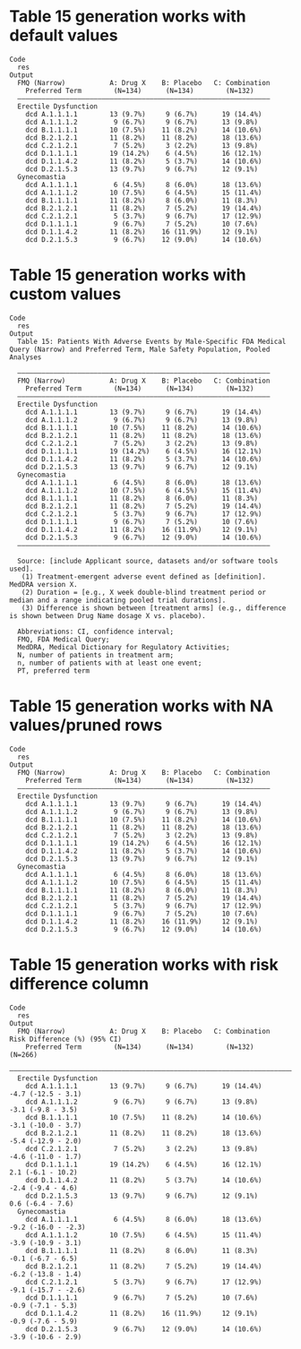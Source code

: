 # Table 15 generation works with default values

    Code
      res
    Output
      FMQ (Narrow)           A: Drug X    B: Placebo   C: Combination
        Preferred Term        (N=134)      (N=134)        (N=132)    
      ———————————————————————————————————————————————————————————————
      Erectile Dysfunction                                           
        dcd A.1.1.1.1        13 (9.7%)     9 (6.7%)      19 (14.4%)  
        dcd A.1.1.1.2         9 (6.7%)     9 (6.7%)      13 (9.8%)   
        dcd B.1.1.1.1        10 (7.5%)    11 (8.2%)      14 (10.6%)  
        dcd B.2.1.2.1        11 (8.2%)    11 (8.2%)      18 (13.6%)  
        dcd C.2.1.2.1         7 (5.2%)     3 (2.2%)      13 (9.8%)   
        dcd D.1.1.1.1        19 (14.2%)    6 (4.5%)      16 (12.1%)  
        dcd D.1.1.4.2        11 (8.2%)     5 (3.7%)      14 (10.6%)  
        dcd D.2.1.5.3        13 (9.7%)     9 (6.7%)      12 (9.1%)   
      Gynecomastia                                                   
        dcd A.1.1.1.1         6 (4.5%)     8 (6.0%)      18 (13.6%)  
        dcd A.1.1.1.2        10 (7.5%)     6 (4.5%)      15 (11.4%)  
        dcd B.1.1.1.1        11 (8.2%)     8 (6.0%)      11 (8.3%)   
        dcd B.2.1.2.1        11 (8.2%)     7 (5.2%)      19 (14.4%)  
        dcd C.2.1.2.1         5 (3.7%)     9 (6.7%)      17 (12.9%)  
        dcd D.1.1.1.1         9 (6.7%)     7 (5.2%)      10 (7.6%)   
        dcd D.1.1.4.2        11 (8.2%)    16 (11.9%)     12 (9.1%)   
        dcd D.2.1.5.3         9 (6.7%)    12 (9.0%)      14 (10.6%)  

# Table 15 generation works with custom values

    Code
      res
    Output
      Table 15: Patients With Adverse Events by Male-Specific FDA Medical Query (Narrow) and Preferred Term, Male Safety Population, Pooled Analyses
      
      ———————————————————————————————————————————————————————————————
      FMQ (Narrow)           A: Drug X    B: Placebo   C: Combination
        Preferred Term        (N=134)      (N=134)        (N=132)    
      ———————————————————————————————————————————————————————————————
      Erectile Dysfunction                                           
        dcd A.1.1.1.1        13 (9.7%)     9 (6.7%)      19 (14.4%)  
        dcd A.1.1.1.2         9 (6.7%)     9 (6.7%)      13 (9.8%)   
        dcd B.1.1.1.1        10 (7.5%)    11 (8.2%)      14 (10.6%)  
        dcd B.2.1.2.1        11 (8.2%)    11 (8.2%)      18 (13.6%)  
        dcd C.2.1.2.1         7 (5.2%)     3 (2.2%)      13 (9.8%)   
        dcd D.1.1.1.1        19 (14.2%)    6 (4.5%)      16 (12.1%)  
        dcd D.1.1.4.2        11 (8.2%)     5 (3.7%)      14 (10.6%)  
        dcd D.2.1.5.3        13 (9.7%)     9 (6.7%)      12 (9.1%)   
      Gynecomastia                                                   
        dcd A.1.1.1.1         6 (4.5%)     8 (6.0%)      18 (13.6%)  
        dcd A.1.1.1.2        10 (7.5%)     6 (4.5%)      15 (11.4%)  
        dcd B.1.1.1.1        11 (8.2%)     8 (6.0%)      11 (8.3%)   
        dcd B.2.1.2.1        11 (8.2%)     7 (5.2%)      19 (14.4%)  
        dcd C.2.1.2.1         5 (3.7%)     9 (6.7%)      17 (12.9%)  
        dcd D.1.1.1.1         9 (6.7%)     7 (5.2%)      10 (7.6%)   
        dcd D.1.1.4.2        11 (8.2%)    16 (11.9%)     12 (9.1%)   
        dcd D.2.1.5.3         9 (6.7%)    12 (9.0%)      14 (10.6%)  
      ———————————————————————————————————————————————————————————————
      
      Source: [include Applicant source, datasets and/or software tools used].
       (1) Treatment-emergent adverse event defined as [definition]. MedDRA version X.
       (2) Duration = [e.g., X week double-blind treatment period or median and a range indicating pooled trial durations].
       (3) Difference is shown between [treatment arms] (e.g., difference is shown between Drug Name dosage X vs. placebo).
      
      Abbreviations: CI, confidence interval;
      FMQ, FDA Medical Query;
      MedDRA, Medical Dictionary for Regulatory Activities;
      N, number of patients in treatment arm;
      n, number of patients with at least one event;
      PT, preferred term

# Table 15 generation works with NA values/pruned rows

    Code
      res
    Output
      FMQ (Narrow)           A: Drug X    B: Placebo   C: Combination
        Preferred Term        (N=134)      (N=134)        (N=132)    
      ———————————————————————————————————————————————————————————————
      Erectile Dysfunction                                           
        dcd A.1.1.1.1        13 (9.7%)     9 (6.7%)      19 (14.4%)  
        dcd A.1.1.1.2         9 (6.7%)     9 (6.7%)      13 (9.8%)   
        dcd B.1.1.1.1        10 (7.5%)    11 (8.2%)      14 (10.6%)  
        dcd B.2.1.2.1        11 (8.2%)    11 (8.2%)      18 (13.6%)  
        dcd C.2.1.2.1         7 (5.2%)     3 (2.2%)      13 (9.8%)   
        dcd D.1.1.1.1        19 (14.2%)    6 (4.5%)      16 (12.1%)  
        dcd D.1.1.4.2        11 (8.2%)     5 (3.7%)      14 (10.6%)  
        dcd D.2.1.5.3        13 (9.7%)     9 (6.7%)      12 (9.1%)   
      Gynecomastia                                                   
        dcd A.1.1.1.1         6 (4.5%)     8 (6.0%)      18 (13.6%)  
        dcd A.1.1.1.2        10 (7.5%)     6 (4.5%)      15 (11.4%)  
        dcd B.1.1.1.1        11 (8.2%)     8 (6.0%)      11 (8.3%)   
        dcd B.2.1.2.1        11 (8.2%)     7 (5.2%)      19 (14.4%)  
        dcd C.2.1.2.1         5 (3.7%)     9 (6.7%)      17 (12.9%)  
        dcd D.1.1.1.1         9 (6.7%)     7 (5.2%)      10 (7.6%)   
        dcd D.1.1.4.2        11 (8.2%)    16 (11.9%)     12 (9.1%)   
        dcd D.2.1.5.3         9 (6.7%)    12 (9.0%)      14 (10.6%)  

# Table 15 generation works with risk difference column

    Code
      res
    Output
      FMQ (Narrow)           A: Drug X    B: Placebo   C: Combination   Risk Difference (%) (95% CI)
        Preferred Term        (N=134)      (N=134)        (N=132)                 (N=266)           
      ——————————————————————————————————————————————————————————————————————————————————————————————
      Erectile Dysfunction                                                                          
        dcd A.1.1.1.1        13 (9.7%)     9 (6.7%)      19 (14.4%)          -4.7 (-12.5 - 3.1)     
        dcd A.1.1.1.2         9 (6.7%)     9 (6.7%)      13 (9.8%)           -3.1 (-9.8 - 3.5)      
        dcd B.1.1.1.1        10 (7.5%)    11 (8.2%)      14 (10.6%)          -3.1 (-10.0 - 3.7)     
        dcd B.2.1.2.1        11 (8.2%)    11 (8.2%)      18 (13.6%)          -5.4 (-12.9 - 2.0)     
        dcd C.2.1.2.1         7 (5.2%)     3 (2.2%)      13 (9.8%)           -4.6 (-11.0 - 1.7)     
        dcd D.1.1.1.1        19 (14.2%)    6 (4.5%)      16 (12.1%)          2.1 (-6.1 - 10.2)      
        dcd D.1.1.4.2        11 (8.2%)     5 (3.7%)      14 (10.6%)          -2.4 (-9.4 - 4.6)      
        dcd D.2.1.5.3        13 (9.7%)     9 (6.7%)      12 (9.1%)            0.6 (-6.4 - 7.6)      
      Gynecomastia                                                                                  
        dcd A.1.1.1.1         6 (4.5%)     8 (6.0%)      18 (13.6%)         -9.2 (-16.0 - -2.3)     
        dcd A.1.1.1.2        10 (7.5%)     6 (4.5%)      15 (11.4%)          -3.9 (-10.9 - 3.1)     
        dcd B.1.1.1.1        11 (8.2%)     8 (6.0%)      11 (8.3%)           -0.1 (-6.7 - 6.5)      
        dcd B.2.1.2.1        11 (8.2%)     7 (5.2%)      19 (14.4%)          -6.2 (-13.8 - 1.4)     
        dcd C.2.1.2.1         5 (3.7%)     9 (6.7%)      17 (12.9%)         -9.1 (-15.7 - -2.6)     
        dcd D.1.1.1.1         9 (6.7%)     7 (5.2%)      10 (7.6%)           -0.9 (-7.1 - 5.3)      
        dcd D.1.1.4.2        11 (8.2%)    16 (11.9%)     12 (9.1%)           -0.9 (-7.6 - 5.9)      
        dcd D.2.1.5.3         9 (6.7%)    12 (9.0%)      14 (10.6%)          -3.9 (-10.6 - 2.9)     

